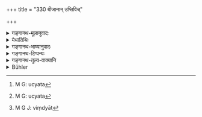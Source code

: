 +++
title = "330 बीजानाम् उप्तिविच्"

+++

<details><summary>गङ्गानथ-मूलानुवादः</summary>

He should be acquainted with the manner of sowing seeds, with the good and bad qualities of the soil; he should know all kinds of weights and measures.—(330)
</details>

<details><summary>मेधातिथिः</summary>

"इदं बीजं विस्तृतम् उप्यते,[^८०४] इदं संहतम् उप्यते"[^८०५] इत्य् एनाम् **उप्तिं** विद्यात्[^८०६] । "इदं बीजम् अस्मिन् क्षेत्रे प्ररोहति, इदं न, इदं च बलवत् फलति" एवमादयो **गुणदोषाः** । द्रोणशूर्पाढकदयो **मान**विशेषाः, तेषां **योगा** ये हस्तेन मीयन्ते ॥ ९.३३० ॥


[^८०६]:
     M G J: viṃdyāt


[^८०५]:
     M G: ucyata


[^८०४]:
     M G: ucyata
</details>

<details><summary>गङ्गानथ-भाष्यानुवादः</summary>

He shall know ‘*the manner of sowing seeds*’—*i.e*., this, seed is sown thickly, and that is sown sparsely, and so forth. ‘This seed shall grow in this soil, and not that seed,—this shall bring a such harvest,—all this ‘*good and bad qualities*’ of soils he should be acquainted with.

He shall know all such weights as the ‘*droṇa*,’ the ‘*śūrpa*’ the ‘*āḍhaka*’ and so forth, as also the measures.—(330)
</details>

<details><summary>गङ्गानथ-टिप्पन्यः</summary>

This verse is quoted in *Madanapārijāta* (p. 227);—and in
*Parāśaramādhava* (Ācāra, p. 417).
</details>

<details><summary>गङ्गानथ-तुल्य-वाक्यानि</summary>

**(verses 9.326-333)  
**

[\[See texts under
8.410-418.\]]

See Comparative notes for [Verse
9.326].
</details>

<details><summary>Bühler</summary>

330	He must be acquainted with the (manner of) sowing of seeds, and of the good and bad qualities of fields, and he must perfectly know all measures and weights.
</details>
